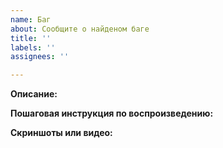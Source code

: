 ```yaml
---
name: Баг
about: Сообщите о найденом баге
title: ''
labels: ''
assignees: ''

---
```


**Описание:**

**Пошаговая инструкция по воспроизведению:**


**Скриншоты или видео:**
